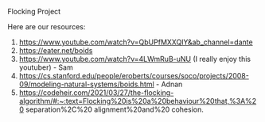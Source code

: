 Flocking Project

Here are our resources:
1) https://www.youtube.com/watch?v=QbUPfMXXQIY&ab_channel=dante
2) https://eater.net/boids
3) https://www.youtube.com/watch?v=4LWmRuB-uNU (I really enjoy this youtuber) - Sam
4) https://cs.stanford.edu/people/eroberts/courses/soco/projects/2008-09/modeling-natural-systems/boids.html - Adnan
5) https://codeheir.com/2021/03/27/the-flocking-algorithm/#:~:text=Flocking%20is%20a%20behaviour%20that,%3A%20 separation%2C%20 alignment%20and%20 cohesion.

